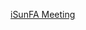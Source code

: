 [iSunFA Meeting](https://www.figma.com/slides/qlyALUcfesvz2iTissR7RG/iSunFA-Team-Meeting?node-id=1-613&t=GkRaLGpY759EM6Aw-1)
